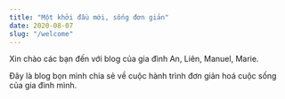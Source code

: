 ```yaml
---
title: "Một khởi đầu mới, sống đơn giản"
date: 2020-08-07
slug: "/welcome"
---
```


Xin chào các bạn đến với blog của gia đình An, Liên, Manuel, Marie.

Đây là blog bọn mình chia sẻ về cuộc hành trình đơn giản hoá cuộc sống của gia đình mình.